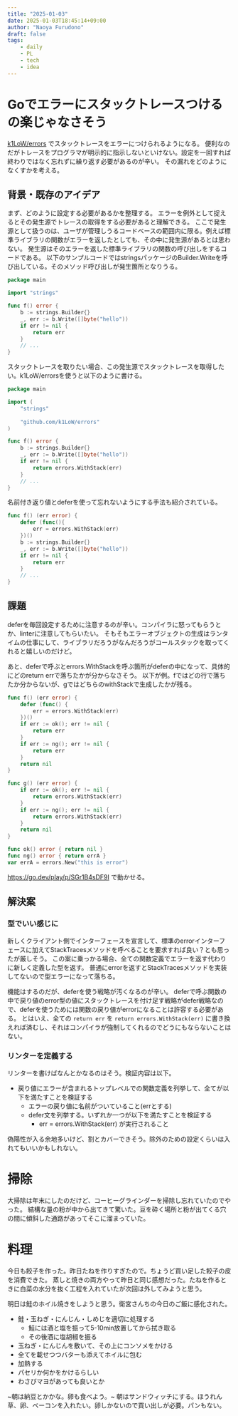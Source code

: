```yaml
---
title: "2025-01-03"
date: 2025-01-03T18:45:14+09:00
author: "Naoya Furudono"
draft: false
tags:
    - daily
    - PL
    - tech
    - idea
---
```


# Goでエラーにスタックトレースつけるの楽じゃなさそう

[k1LoW/errors](https://github.com/k1LoW/errors) でスタックトレースをエラーにつけられるようになる。
便利なのだがトレースをプログラマが明示的に指示しないといけない。設定を一回すれば終わりではなく忘れずに繰り返す必要があるのが辛い。
その漏れをどのようになくすかを考える。

## 背景・既存のアイデア

まず、どのように設定する必要があるかを整理する。
エラーを例外として捉えるとその発生源でトレースの取得をする必要があると理解できる。
ここで発生源として扱うのは、ユーザが管理しうるコードベースの範囲内に限る。例えば標準ライブラリの関数がエラーを返したとしても、その中に発生源があるとは思わない。
発生源はそのエラーを返した標準ライブラリの関数の呼び出しをするコードである。
以下のサンプルコードではstringsパッケージのBuilder.Writeを呼び出している。そのメソッド呼び出しが発生箇所となりうる。

```go
package main

import "strings"

func f() error {
	b := strings.Builder{}
	_, err := b.Write([]byte("hello"))
	if err != nil {
		return err
	}
	// ...
}
```

スタックトレースを取りたい場合、この発生源でスタックトレースを取得したい。k1LoW/errorsを使うと以下のように書ける。

```go
package main

import (
	"strings"
	
	"github.com/k1LoW/errors"
)

func f() error {
	b := strings.Builder{}
	_, err := b.Write([]byte("hello"))
	if err != nil {
		return errors.WithStack(err)
	}
	// ...
}
```

名前付き返り値とdeferを使って忘れないようにする手法も紹介されている。

```go
func f() (err error) {
	defer (func(){
		err = errors.WithStack(err)
	})()
	b := strings.Builder{}
	_, err := b.Write([]byte("hello"))
	if err != nil {
		return err
	}
	// ...
}
```

## 課題

deferを毎回設定するために注意するのが辛い。コンパイラに怒ってもらうとか、linterに注意してもらいたい。
そもそもエラーオブジェクトの生成はランタイムの仕事にして、ライブラリだろうがなんだろうがコールスタックを取ってくれると嬉しいのだけど。

あと、deferで呼ぶとerrors.WithStackを呼ぶ箇所がdeferの中になって、具体的にどのreturn errで落ちたかが分からなさそう。
以下が例。fではどの行で落ちたか分からないが、gではどちらのwithStackで生成したかが残る。

```go
func f() (err error) {
	defer (func() {
		err = errors.WithStack(err)
	})()
	if err := ok(); err != nil {
		return err
	}
	if err := ng(); err != nil {
		return err
	}
	return nil
}

func g() (err error) {
	if err := ok(); err != nil {
		return errors.WithStack(err)
	}
	if err := ng(); err != nil {
		return errors.WithStack(err)
	}
	return nil
}

func ok() error { return nil }
func ng() error { return errA }
var errA = errors.New("this is error")

```

<https://go.dev/play/p/SGr1B4sDF9I> で動かせる。

## 解決案

### 型でいい感じに

新しくクライアント側でインターフェースを宣言して、標準のerrorインターフェースに加えてStackTracesメソッドを呼べることを要求すれば良い？とも思ったが厳しそう。
この案に乗っかる場合、全ての関数定義でエラーを返す代わりに新しく定義した型を返す。
普通にerrorを返すとStackTracesメソッドを実装してないので型エラーになって落ちる。

機能はするのだが、deferを使う戦略が汚くなるのが辛い。
deferで呼ぶ関数の中で戻り値のerror型の値にスタックトレースを付け足す戦略がdefer戦略なので、deferを使うためには関数の戻り値がerrorになることは許容する必要がある。
とはいえ、全ての `return err` を `return errors.WithStack(err)` に書き換えれば済むし、それはコンパイラが強制してくれるのでどうにもならないことはない。

### リンターを定義する

リンターを書けばなんとかなるのはそう。検証内容は以下。

- 戻り値にエラーが含まれるトップレベルでの関数定義を列挙して、全てが以下を満たすことを検証する
  - エラーの戻り値に名前がついていること(errとする)
  - defer文を列挙する。いずれか一つが以下を満たすことを検証する
    - err = errors.WithStack(err) が実行されること

偽陽性が入る余地多いけど、割とカバーできそう。除外のための設定くらいは入れてもいいかもしれない。

# 掃除

大掃除は年末にしたのだけど、コーヒーグラインダーを掃除し忘れていたのでやった。
結構な量の粉が中から出てきて驚いた。豆を砕く場所と粉が出てくる穴の間に傾斜した通路があってそこに溜まっていた。

# 料理

今日も餃子を作った。昨日たねを作りすぎたので。ちょうど買い足した餃子の皮を消費できた。
蒸しと焼きの両方やって昨日と同じ感想だった。たねを作るときに白菜の水分を抜く工程を入れていたが次回は外してみようと思う。

明日は鮭のホイル焼きをしようと思う。衛宮さんちの今日のご飯に感化された。

- 鮭・玉ねぎ・にんじん・しめじを適切に処理する
  - 鮭には酒と塩を振って5-10min放置してから拭き取る
  - その後酒に塩胡椒を振る
- 玉ねぎ・にんじんを敷いて、その上にコンソメをかける
- 全てを載せつつバターも添えてホイルに包む
- 加熱する
- パセリか何かをかけるらしい
- わさびマヨがあっても良いとか

~朝は納豆とかかな。卵も食べよう。~
朝はサンドウィッチにする。ほうれん草、卵、ベーコンを入れたい。卵しかないので買い出しが必要。パンもない。
